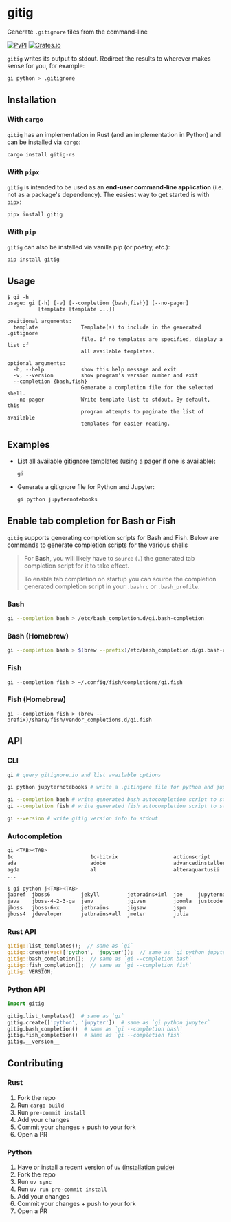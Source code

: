 # gitig

Generate `.gitignore` files from the command-line

[![PyPI](https://img.shields.io/pypi/v/gitig)](https://pypi.org/project/gitig/) [![Crates.io](https://img.shields.io/crates/v/gitig-rs)](https://crates.io/crates/gitig-rs)

`gitig` writes its output to stdout. Redirect the results to wherever makes sense for you, for example:

```bash
gi python > .gitignore
```

## Installation

### With `cargo`

`gitig` has an implementation in Rust (and an implementation in Python) and can be installed via `cargo`:

```bash
cargo install gitig-rs
```

### With `pipx`

`gitig` is intended to be used as an **end-user command-line application** (i.e. not as a package's dependency). The easiest way to get started is with `pipx`:

```bash
pipx install gitig
```

### With `pip`

`gitig` can also be installed via vanilla pip (or poetry, etc.):

```bash
pip install gitig
```

## Usage

```text
$ gi -h
usage: gi [-h] [-v] [--completion {bash,fish}] [--no-pager]
          [template [template ...]]

positional arguments:
  template              Template(s) to include in the generated .gitignore
                        file. If no templates are specified, display a list of
                        all available templates.

optional arguments:
  -h, --help            show this help message and exit
  -v, --version         show program's version number and exit
  --completion {bash,fish}
                        Generate a completion file for the selected shell.
  --no-pager            Write template list to stdout. By default, this
                        program attempts to paginate the list of available
                        templates for easier reading.
```

## Examples

- List all available gitignore templates (using a pager if one is available):

  ```bash
  gi
  ```

- Generate a gitignore file for Python and Jupyter:

  ```bash
  gi python jupyternotebooks
  ```

## Enable tab completion for Bash or Fish

`gitig` supports generating completion scripts for Bash and Fish. Below are commands to generate completion scripts for the various shells

> For **Bash**, you will likely have to `source` (`.`) the generated tab completion script for it to take effect.
>
> To enable tab completion on startup you can source the completion generated completion script in your `.bashrc` or `.bash_profile`.

### Bash

```bash
gi --completion bash > /etc/bash_completion.d/gi.bash-completion
```

### Bash (Homebrew)

```bash
gi --completion bash > $(brew --prefix)/etc/bash_completion.d/gi.bash-completion
```

### Fish

```fish
gi --completion fish > ~/.config/fish/completions/gi.fish
```

### Fish (Homebrew)

```fish
gi --completion fish > (brew --prefix)/share/fish/vendor_completions.d/gi.fish
```

## API

### CLI

```bash
gi # query gitignore.io and list available options
```

```bash
gi python jupyternotebooks # write a .gitingore file for python and jupyter to stdout
```

```bash
gi --completion bash # write generated bash autocompletion script to stdout
gi --completion fish # write generated fish autocompletion script to stdout
```

```bash
gi --version # write gitig version info to stdout
```

### Autocompletion

```bash
gi <TAB><TAB>
1c                         1c-bitrix                  actionscript
ada                        adobe                      advancedinstaller          adventuregamestudio
agda                       al                         alteraquartusii            altium
...
```

```bash
$ gi python j<TAB><TAB>
jabref  jboss6          jekyll         jetbrains+iml  joe     jupyternotebooks
java    jboss-4-2-3-ga  jenv           jgiven         joomla  justcode
jboss   jboss-6-x       jetbrains      jigsaw         jspm
jboss4  jdeveloper      jetbrains+all  jmeter         julia
```

### Rust API

```rust
gitig::list_templates();  // same as `gi`
gitig::create(vec!['python', 'jupyter']);  // same as `gi python jupyter`
gitig::bash_completion();  // same as `gi --completion bash`
gitig::fish_completion();  // same as `gi --completion fish`
gitig::VERSION;
```

### Python API

```python
import gitig

gitig.list_templates()  # same as `gi`
gitig.create(['python', 'jupyter'])  # same as `gi python jupyter`
gitig.bash_completion()  # same as `gi --completion bash`
gitig.fish_completion()  # same as `gi --completion fish`
gitig.__version__
```

## Contributing

### Rust

1. Fork the repo
1. Run `cargo build`
1. Run `pre-commit install`
1. Add your changes
1. Commit your changes + push to your fork
1. Open a PR

### Python

1. Have or install a recent version of `uv` ([installation guide](https://docs.astral.sh/uv/getting-started/installation/))
1. Fork the repo
1. Run `uv sync`
1. Run `uv run pre-commit install`
1. Add your changes
1. Commit your changes + push to your fork
1. Open a PR
